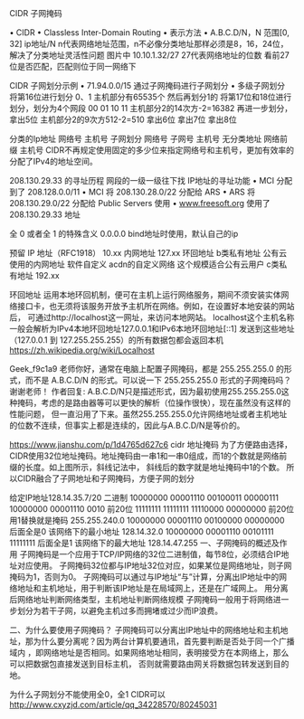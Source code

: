 CIDR 子网掩码

• CIDR
  • Classless Inter-Domain Routing
• 表示方法
  • A.B.C.D/N，N 范围[0, 32]    ip地址/N  n代表网络地址范围，n不必像分类地址那样必须是8，16，24位，解决了分类地址灵活性问题
  图片中 10.10.1.32/27  27代表网络地址的位数  看前27位是否匹配，匹配则位于同一网络下



CIDR 子网划分示例
• 71.94.0.0/15  通过子网掩码进行子网划分
  • 多级子网划分
  将第16位进行划分 0、1  主机部分有65535个
   然后再划分1的
       将第17位和18位进行划分，划分为4个网段 00 01 10 11  主机部分2的14次方-2=16382
         再进一步划分，拿出5位   主机部分2的9次方512-2=510
         拿出6位
         拿出7位
         拿出8位

分类的Ip地址  网络号 主机号
子网划分      网络号  子网号  主机号
无分类地址    网络前缀  主机号
CIDR不再规定使用固定的多少位来指定网络号和主机号，更加有效率的分配了IPv4的地址空间。



208.130.29.33 的寻址历程   网段的一级一级往下找   IP地址的寻址功能
• MCI 分配到了 208.128.0.0/11
• MCI 将 208.130.28.0/22 分配给 ARS
• ARS 将 208.130.29.0/22 分配给 Public Servers 使用
• www.freesoft.org 使用了 208.130.29.33 地址


全 0 或者全 1 的特殊含义
  0.0.0.0  bind地址时使用，默认自己的ip


预留 IP 地址（RFC1918）
 10.xx 内网地址
 127.xx   环回地址
 b类私有地址  公有云使用的内网地址  软件自定义  acdn的自定义网络   这个规模适合公有云用户
 c类私有地址  192.xx

环回地址
运用本地环回机制，便可在主机上运行网络服务，期间不须安装实体网络接口卡，也无须将该服务开放予主机所在网络。例如，在设置好本地安装的网站后，
可通过http://localhost这一网址，来访问本地网站。
localhost这个主机名称一般会解析为IPv4本地环回地址127.0.0.1和IPv6本地环回地址[::1]
发送到这些地址（127.0.0.1 到 127.255.255.255）的所有数据包都会返回本机
https://zh.wikipedia.org/wiki/Localhost


Geek_f9c1a9
老师你好，通常在电脑上配置子网掩码，都是 255.255.255.0 的形式，而不是 A.B.C.D/N 的形式。可以说一下 255.255.255.0 形式的子网掩码吗？谢谢老师！
作者回复: A.B.C.D/N只是描述形式，因为最初使用255.255.255.0这种掩码，考虑的是路由器等可以更快的解析（位操作很快），现在虽然没有这样的性能问题，
但一直沿用了下来。虽然255.255.255.0允许网络地址或者主机地址的位数不连续，但事实上都是连续的，因此与A.B.C.D/N是等价的。



https://www.jianshu.com/p/1d4765d627c6  cidr
地址掩码
为了方便路由选择，CIDR使用32位地址掩码。地址掩码由一串1和一串0组成，而1的个数就是网络前缀的长度。如上图所示，斜线记法中，
斜线后的数字就是地址掩码中1的个数。
所以CIDR融合了子网地址和子网掩码，方便子网的划分

给定IP地址128.14.35.7/20
二进制  10000000 00001110 00100011  00000111
       10000000 00001110 0010  前20位
       11111111 11111111 11110000  00000000   前20位用1替换就是掩码  255.255.240.0
       10000000 00001110 00100000  00000000  后面全是0 该网络下的最小地址 128.14.32.0
       10000000 00001110 00101111  11111111  后面全是1 该网络下的最大地址 128.14.47.255
一、子网掩码的概述及作用
子网掩码是一个应用于TCP/IP网络的32位二进制值，每节8位，必须结合IP地址对应使用。
子网掩码32位都与IP地址32位对应，如果某位是网络地址，则子网掩码为1，否则为0。
子网掩码可以通过与IP地址“与”计算，分离出IP地址中的网络地址和主机地址，用于判断该IP地址是在局域网上，还是在广域网上。   用分离后网络地址判断网络类型，主机地址判断网络规模
子网掩码一般用于将网络进一步划分为若干子网，以避免主机过多而拥堵或过少而IP浪费。

二、为什么要使用子网掩码？
子网掩码可以分离出IP地址中的网络地址和主机地址，那为什么要分离呢？因为两台计算机要通讯，首先要判断是否处于同一个广播域内
，即网络地址是否相同。如果网络地址相同，表明接受方在本网络上，那么可以把数据包直接发送到目标主机， 否则就需要路由网关将数据包转发送到目的地。


为什么子网划分不能使用全0，全1   CIDR可以
http://www.cxyzjd.com/article/qq_34228570/80245031
